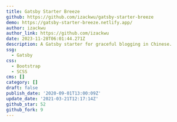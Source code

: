 ```yaml
---
title: Gatsby Starter Breeze
github: https://github.com/izackwu/gatsby-starter-breeze
demo: https://gatsby-starter-breeze.netlify.app/
author: izackwu
author_link: https://github.com/izackwu
date: 2023-11-28T06:01:44.271Z
description: A Gatsby starter for graceful blogging in Chinese.
ssg:
  - Gatsby
css:
  - Bootstrap
  - SCSS
cms: []
category: []
draft: false
publish_date: '2020-09-01T13:00:09Z'
update_date: '2021-03-21T12:17:14Z'
github_star: 52
github_fork: 9
---
```

